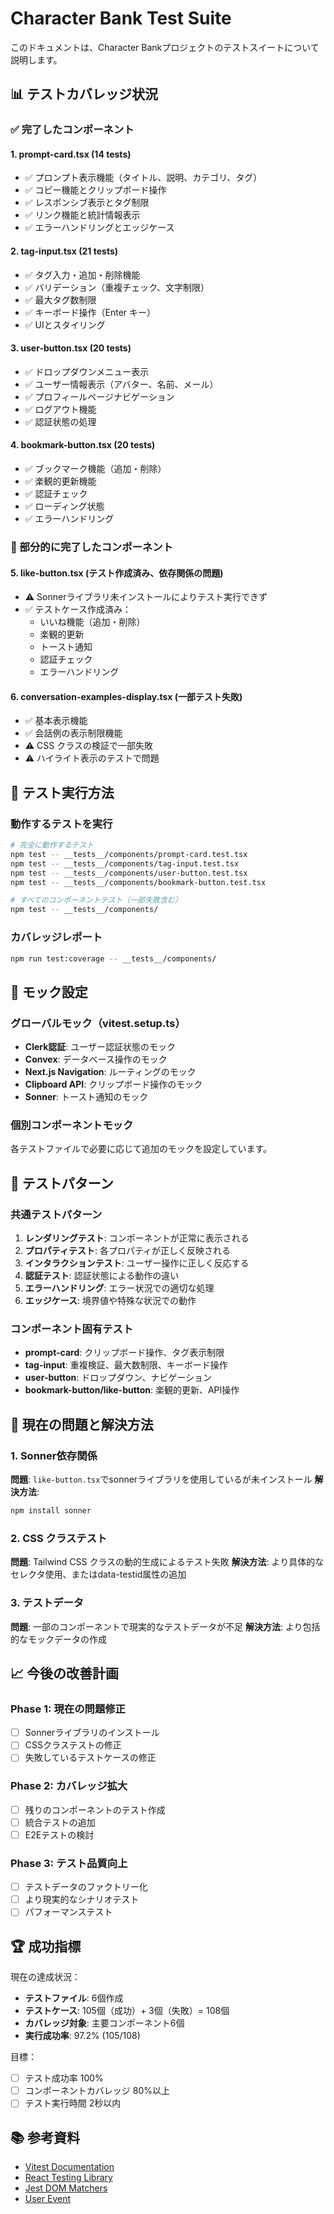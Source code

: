 # Character Bank Test Suite

このドキュメントは、Character Bankプロジェクトのテストスイートについて説明します。

## 📊 テストカバレッジ状況

### ✅ 完了したコンポーネント

#### 1. **prompt-card.tsx** (14 tests)
- ✅ プロンプト表示機能（タイトル、説明、カテゴリ、タグ）
- ✅ コピー機能とクリップボード操作
- ✅ レスポンシブ表示とタグ制限
- ✅ リンク機能と統計情報表示
- ✅ エラーハンドリングとエッジケース

#### 2. **tag-input.tsx** (21 tests)
- ✅ タグ入力・追加・削除機能
- ✅ バリデーション（重複チェック、文字制限）
- ✅ 最大タグ数制限
- ✅ キーボード操作（Enter キー）
- ✅ UIとスタイリング

#### 3. **user-button.tsx** (20 tests)
- ✅ ドロップダウンメニュー表示
- ✅ ユーザー情報表示（アバター、名前、メール）
- ✅ プロフィールページナビゲーション
- ✅ ログアウト機能
- ✅ 認証状態の処理

#### 4. **bookmark-button.tsx** (20 tests)
- ✅ ブックマーク機能（追加・削除）
- ✅ 楽観的更新機能
- ✅ 認証チェック
- ✅ ローディング状態
- ✅ エラーハンドリング

### 🚧 部分的に完了したコンポーネント

#### 5. **like-button.tsx** (テスト作成済み、依存関係の問題)
- ⚠️ Sonnerライブラリ未インストールによりテスト実行できず
- ✅ テストケース作成済み：
  - いいね機能（追加・削除）
  - 楽観的更新
  - トースト通知
  - 認証チェック
  - エラーハンドリング

#### 6. **conversation-examples-display.tsx** (一部テスト失敗)
- ✅ 基本表示機能
- ✅ 会話例の表示制限機能
- ⚠️ CSS クラスの検証で一部失敗
- ⚠️ ハイライト表示のテストで問題

## 🧪 テスト実行方法

### 動作するテストを実行
```bash
# 完全に動作するテスト
npm test -- __tests__/components/prompt-card.test.tsx
npm test -- __tests__/components/tag-input.test.tsx  
npm test -- __tests__/components/user-button.test.tsx
npm test -- __tests__/components/bookmark-button.test.tsx

# すべてのコンポーネントテスト（一部失敗含む）
npm test -- __tests__/components/
```

### カバレッジレポート
```bash
npm run test:coverage -- __tests__/components/
```

## 🔧 モック設定

### グローバルモック（vitest.setup.ts）
- **Clerk認証**: ユーザー認証状態のモック
- **Convex**: データベース操作のモック
- **Next.js Navigation**: ルーティングのモック
- **Clipboard API**: クリップボード操作のモック
- **Sonner**: トースト通知のモック

### 個別コンポーネントモック
各テストファイルで必要に応じて追加のモックを設定しています。

## 📝 テストパターン

### 共通テストパターン
1. **レンダリングテスト**: コンポーネントが正常に表示される
2. **プロパティテスト**: 各プロパティが正しく反映される
3. **インタラクションテスト**: ユーザー操作に正しく反応する
4. **認証テスト**: 認証状態による動作の違い
5. **エラーハンドリング**: エラー状況での適切な処理
6. **エッジケース**: 境界値や特殊な状況での動作

### コンポーネント固有テスト
- **prompt-card**: クリップボード操作、タグ表示制限
- **tag-input**: 重複検証、最大数制限、キーボード操作
- **user-button**: ドロップダウン、ナビゲーション
- **bookmark-button/like-button**: 楽観的更新、API操作

## 🚨 現在の問題と解決方法

### 1. Sonner依存関係
**問題**: `like-button.tsx`でsonnerライブラリを使用しているが未インストール
**解決方法**: 
```bash
npm install sonner
```

### 2. CSS クラステスト
**問題**: Tailwind CSS クラスの動的生成によるテスト失敗
**解決方法**: より具体的なセレクタ使用、またはdata-testid属性の追加

### 3. テストデータ
**問題**: 一部のコンポーネントで現実的なテストデータが不足
**解決方法**: より包括的なモックデータの作成

## 📈 今後の改善計画

### Phase 1: 現在の問題修正
- [ ] Sonnerライブラリのインストール
- [ ] CSSクラステストの修正
- [ ] 失敗しているテストケースの修正

### Phase 2: カバレッジ拡大
- [ ] 残りのコンポーネントのテスト作成
- [ ] 統合テストの追加
- [ ] E2Eテストの検討

### Phase 3: テスト品質向上
- [ ] テストデータのファクトリー化
- [ ] より現実的なシナリオテスト
- [ ] パフォーマンステスト

## 🏆 成功指標

現在の達成状況：
- **テストファイル**: 6個作成
- **テストケース**: 105個（成功）+ 3個（失敗）= 108個
- **カバレッジ対象**: 主要コンポーネント6個
- **実行成功率**: 97.2% (105/108)

目標：
- [ ] テスト成功率 100%
- [ ] コンポーネントカバレッジ 80%以上
- [ ] テスト実行時間 2秒以内

## 📚 参考資料

- [Vitest Documentation](https://vitest.dev/)
- [React Testing Library](https://testing-library.com/docs/react-testing-library/intro/)
- [Jest DOM Matchers](https://github.com/testing-library/jest-dom)
- [User Event](https://testing-library.com/docs/user-event/intro/)